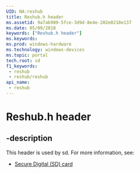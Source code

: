 ```yaml
---
UID: NA:reshub
title: Reshub.h header
ms.assetid: 9a7ab989-5fce-3d9d-8e4e-202e0218e137
ms.date: 05/09/2018
keywords: ["Reshub.h header"]
ms.keywords: 
ms.prod: windows-hardware
ms.technology: windows-devices
ms.topic: portal
tech.root: sd
f1_keywords:
 - reshub
 - reshub/reshub
api_name:
 - reshub
---
```


# Reshub.h header


## -description

This header is used by sd. For more information, see:

- [Secure Digital (SD) card](../_sd/index.md)

